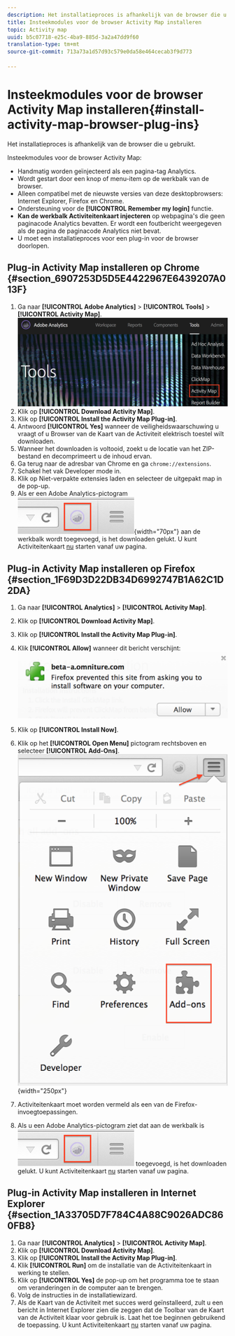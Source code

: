 ```yaml
---
description: Het installatieproces is afhankelijk van de browser die u gebruikt.
title: Insteekmodules voor de browser Activity Map installeren
topic: Activity map
uuid: b5c07718-e25c-4ba9-885d-3a2a47dd9f60
translation-type: tm+mt
source-git-commit: 713a73a1d57d93c579e0da58e464cecab3f9d773

---
```



# Insteekmodules voor de browser Activity Map installeren{#install-activity-map-browser-plug-ins}

Het installatieproces is afhankelijk van de browser die u gebruikt.

Insteekmodules voor de browser Activity Map:

* Handmatig worden geïnjecteerd als een pagina-tag Analytics.
* Wordt gestart door een knop of menu-item op de werkbalk van de browser.
* Alleen compatibel met de nieuwste versies van deze desktopbrowsers: Internet Explorer, Firefox en Chrome.
* Ondersteuning voor de **[!UICONTROL Remember my login]** functie.
* **Kan de werkbalk Activiteitenkaart injecteren** op webpagina&#39;s die geen paginacode Analytics bevatten. Er wordt een foutbericht weergegeven als de pagina de paginacode Analytics niet bevat.
* U moet een installatieproces voor een plug-in voor de browser doorlopen.

## Plug-in Activity Map installeren op Chrome {#section_6907253D5D5E4422967E6439207A013F}

1. Ga naar **[!UICONTROL Adobe Analytics]** > **[!UICONTROL Tools]** > **[!UICONTROL Activity Map]**.  ![](assets/install_am.png)
1. Klik op **[!UICONTROL Download Activity Map]**.
1. Klik op **[!UICONTROL Install the Activity Map Plug-in]**.
1. Antwoord **[!UICONTROL Yes]** wanneer de veiligheidswaarschuwing u vraagt of u Browser van de Kaart van de Activiteit elektrisch toestel wilt downloaden.
1. Wanneer het downloaden is voltooid, zoekt u de locatie van het ZIP-bestand en decomprimeert u de inhoud ervan.
1. Ga terug naar de adresbar van Chrome en ga `chrome://extensions`.
1. Schakel het vak Developer mode in.
1. Klik op Niet-verpakte extensies laden en selecteer de uitgepakt map in de pop-up.
1. Als er een Adobe Analytics-pictogram ![](assets/an_icon.png){width=&quot;70px&quot;} aan de werkbalk wordt toegevoegd, is het downloaden gelukt. U kunt Activiteitenkaart [nu](/help/analyze/activity-map/activitymap-getting-started/activitymap-getting-started-users/activitymap-launch.md) starten vanaf uw pagina.

## Plug-in Activity Map installeren op Firefox {#section_1F69D3D22DB34D6992747B1A62C1D2DA}

1. Ga naar **[!UICONTROL Analytics]** > **[!UICONTROL Activity Map]**.

1. Klik op **[!UICONTROL Download Activity Map]**.
1. Klik op **[!UICONTROL Install the Activity Map Plug-in]**.
1. Klik **[!UICONTROL Allow]** wanneer dit bericht verschijnt: ![](assets/firefox_install2.png)
1. Klik op **[!UICONTROL Install Now]**.
1. Klik op het **[!UICONTROL Open Menu]** pictogram rechtsboven en selecteer **[!UICONTROL Add-Ons]**. ![](assets/firefox_install3.png){width=&quot;250px&quot;}
1. Activiteitenkaart moet worden vermeld als een van de Firefox-invoegtoepassingen.
1. Als u een Adobe Analytics-pictogram ziet dat aan de werkbalk is ![](assets/an_icon.png) toegevoegd, is het downloaden gelukt. U kunt Activiteitenkaart [nu](/help/analyze/activity-map/activitymap-getting-started/activitymap-getting-started-users/activitymap-launch.md) starten vanaf uw pagina.

## Plug-in Activity Map installeren in Internet Explorer {#section_1A33705D7F784C4A88C9026ADC860FB8}

1. Ga naar **[!UICONTROL Analytics]** > **[!UICONTROL Activity Map]**.
1. Klik op **[!UICONTROL Download Activity Map]**.
1. Klik op **[!UICONTROL Install the Activity Map Plug-in]**.
1. Klik **[!UICONTROL Run]** om de installatie van de Activiteitenkaart in werking te stellen.
1. Klik op **[!UICONTROL Yes]** de pop-up om het programma toe te staan om veranderingen in de computer aan te brengen.
1. Volg de instructies in de installatiewizard.
1. Als de Kaart van de Activiteit met succes werd geïnstalleerd, zult u een bericht in Internet Explorer zien die zeggen dat de Toolbar van de Kaart van de Activiteit klaar voor gebruik is. Laat het toe beginnen gebruikend de toepassing. U kunt Activiteitenkaart [nu](/help/analyze/activity-map/activitymap-getting-started/activitymap-getting-started-users/activitymap-launch.md) starten vanaf uw pagina.
